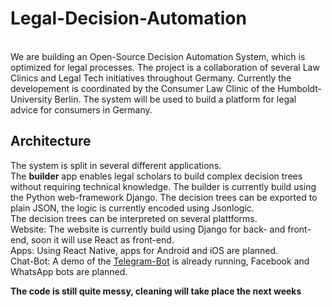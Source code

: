 # Legal-Decision-Automation 
<br>
We are building an Open-Source Decision Automation System, which is optimized for legal processes. The project is a collaboration of several Law Clinics and Legal Tech initiatives throughout Germany. Currently the developement is coordinated by the Consumer Law Clinic of the Humboldt-University Berlin. The system will be used to build a platform for legal advice for consumers in Germany.

## Architecture
The system is split in several different applications. 
<br> The **builder** app enables legal scholars to build complex decision trees without requiring technical knowledge. The builder is currently build using the Python web-framework Django. The decision trees can be exported to plain JSON, the logic is currently encoded using Jsonlogic.
<br> The decision trees can be interpreted on several plattforms. 
<br> Website: The website is currently build using Django for back- and front-end, soon it will use React as front-end.
<br> Apps: Using React Native, apps for Android and iOS are planned.
<br> Chat-Bot: A demo of the [Telegram-Bot](https://github.com/fbennets/Legal-Decision-Automation-telegram) is already running, Facebook and WhatsApp bots are planned.

**The code is still quite messy, cleaning will take place the next weeks**
